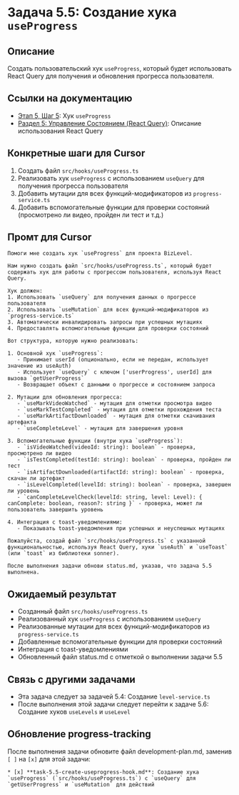 # Задача 5.5: Создание хука `useProgress`

## Описание
Создать пользовательский хук `useProgress`, который будет использовать React Query для получения и обновления прогресса пользователя.

## Ссылки на документацию
- [Этап 5, Шаг 5](../BizLevel-%20План%20Реализации%20Проекта.%2031.03.rtf): Хук `useProgress`
- [Раздел 5: Управление Состоянием (React Query)](../BizLevel-%20План%20Реализации%20Проекта.%2031.03.rtf): Описание использования React Query

## Конкретные шаги для Cursor
1. Создать файл `src/hooks/useProgress.ts`
2. Реализовать хук `useProgress` с использованием `useQuery` для получения прогресса пользователя
3. Добавить мутации для всех функций-модификаторов из `progress-service.ts`
4. Добавить вспомогательные функции для проверки состояний (просмотрено ли видео, пройден ли тест и т.д.)

## Промт для Cursor
```
Помоги мне создать хук `useProgress` для проекта BizLevel.

Нам нужно создать файл `src/hooks/useProgress.ts`, который будет содержать хук для работы с прогрессом пользователя, используя React Query.

Хук должен:
1. Использовать `useQuery` для получения данных о прогрессе пользователя
2. Использовать `useMutation` для всех функций-модификаторов из `progress-service.ts`
3. Автоматически инвалидировать запросы при успешных мутациях
4. Предоставлять вспомогательные функции для проверки состояний

Вот структура, которую нужно реализовать:

1. Основной хук `useProgress`:
   - Принимает userId (опционально, если не передан, использует значение из useAuth)
   - Использует `useQuery` с ключом ['userProgress', userId] для вызова `getUserProgress`
   - Возвращает объект с данными о прогрессе и состоянием запроса

2. Мутации для обновления прогресса:
   - `useMarkVideoWatched` - мутация для отметки просмотра видео
   - `useMarkTestCompleted` - мутация для отметки прохождения теста
   - `useMarkArtifactDownloaded` - мутация для отметки скачивания артефакта
   - `useCompleteLevel` - мутация для завершения уровня

3. Вспомогательные функции (внутри хука `useProgress`):
   - `isVideoWatched(videoId: string): boolean` - проверка, просмотрено ли видео
   - `isTestCompleted(testId: string): boolean` - проверка, пройден ли тест
   - `isArtifactDownloaded(artifactId: string): boolean` - проверка, скачан ли артефакт
   - `isLevelCompleted(levelId: string): boolean` - проверка, завершен ли уровень
   - `canCompleteLevelCheck(levelId: string, level: Level): { canComplete: boolean, reason?: string }` - проверка, может ли пользователь завершить уровень

4. Интеграция с toast-уведомлениями:
   - Показывать toast-уведомления при успешных и неуспешных мутациях

Пожалуйста, создай файл `src/hooks/useProgress.ts` с указанной функциональностью, используя React Query, хуки `useAuth` и `useToast` (или `toast` из библиотеки sonner).

После выполнения задачи обнови status.md, указав, что задача 5.5 выполнена.
```

## Ожидаемый результат
- Созданный файл `src/hooks/useProgress.ts`
- Реализованный хук `useProgress` с использованием `useQuery`
- Реализованные мутации для всех функций-модификаторов из `progress-service.ts`
- Добавленные вспомогательные функции для проверки состояний
- Интеграция с toast-уведомлениями
- Обновленный файл status.md с отметкой о выполнении задачи 5.5

## Связь с другими задачами
- Эта задача следует за задачей 5.4: Создание `level-service.ts`
- После выполнения этой задачи следует перейти к задаче 5.6: Создание хуков `useLevels` и `useLevel`

## Обновление progress-tracking
После выполнения задачи обновите файл development-plan.md, заменив `[ ]` на `[x]` для этой задачи:
```
* [x] **task-5.5-create-useprogress-hook.md**: Создание хука `useProgress` (`src/hooks/useProgress.ts`) с `useQuery` для `getUserProgress` и `useMutation` для действий
```
